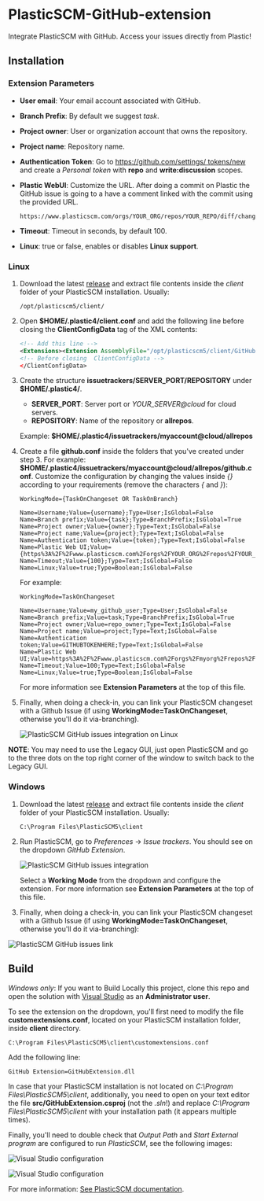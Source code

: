 # PlasticSCM-GitHub-extension

Integrate PlasticSCM with GitHub. Access your issues directly from Plastic!

## Installation

### Extension Parameters

* **User email**: Your email account associated with GitHub.
* **Branch Prefix**: By default we suggest *task*.
* **Project owner**: User or organization account that owns the repository.
* **Project name**: Repository name.
* **Authentication Token**: Go to [https://github.com/settings/  tokens/new](https://github.com/settings/tokens/new)   and create a *Personal token* with **repo** and **write:discussion** scopes.
* **Plastic WebUI**: Customize the URL. After doing a commit on Plastic the GitHub issue is going to a have a comment linked with the commit using the provided URL.

	```
	https://www.plasticscm.com/orgs/YOUR_ORG/repos/YOUR_REPO/diff/changeset/
	```
	
* **Timeout**: Timeout in seconds, by default 100.
* **Linux**: true or false, enables or disables **Linux support**.

### Linux

1. Download the latest [release](https://github.com/equilaterus-gamestudios/PlasticSCM-GitHub-extension/releases) and extract file contents inside the *client* folder of your PlasticSCM installation. Usually:

    ```
    /opt/plasticscm5/client/
    ```

2. Open **$HOME/.plastic4/client.conf** and add the following line before closing the **ClientConfigData** tag of the XML contents:

  	```xml
  	<!-- Add this line -->
	<Extensions><Extension AssemblyFile="/opt/plasticscm5/client/GitHubExtension.dll" /></Extensions>
	<!-- Before closing  ClientConfigData -->
	</ClientConfigData>
	```

3. Create the structure **issuetrackers/SERVER_PORT/REPOSITORY** under **$HOME/.plastic4/**.

   * **SERVER_PORT**: Server port or *YOUR_SERVER@cloud* for cloud servers.
   * **REPOSITORY**: Name of the repository or **allrepos**.

   Example: **$HOME/.plastic4/issuetrackers/myaccount@cloud/allrepos**

4. Create a file **github.conf** inside the folders that you've created under step 3. For example: **$HOME/.plastic4/issuetrackers/myaccount@cloud/allrepos/github.conf**. Customize the configuration by changing the values inside *{}* according to your requirements (remove the characters *{* and *}*):

   	```
	WorkingMode={TaskOnChangeset OR TaskOnBranch}

	Name=Username;Value={username};Type=User;IsGlobal=False
	Name=Branch prefix;Value={task};Type=BranchPrefix;IsGlobal=True
	Name=Project owner;Value={owner};Type=Text;IsGlobal=False
	Name=Project name;Value={project};Type=Text;IsGlobal=False
	Name=Authentication token;Value={token};Type=Text;IsGlobal=False
	Name=Plastic Web UI;Value={https%3A%2F%2Fwww.plasticscm.com%2Forgs%2FYOUR_ORG%2Frepos%2FYOUR_REPO%2Fdiff%2Fchangeset%2F};Type=Text;IsGlobal=False
	Name=Timeout;Value={100};Type=Text;IsGlobal=False
	Name=Linux;Value=true;Type=Boolean;IsGlobal=False
   	```

	For example:

	```
	WorkingMode=TaskOnChangeset

	Name=Username;Value=my_github_user;Type=User;IsGlobal=False
	Name=Branch prefix;Value=task;Type=BranchPrefix;IsGlobal=True
	Name=Project owner;Value=repo_owner;Type=Text;IsGlobal=False
	Name=Project name;Value=project;Type=Text;IsGlobal=False
	Name=Authentication token;Value=GITHUBTOKENHERE;Type=Text;IsGlobal=False
	Name=Plastic Web UI;Value=https%3A%2F%2Fwww.plasticscm.com%2Forgs%2Fmyorg%2Frepos%2Fproject%2Fdiff%2Fchangeset%2F;Type=Text;IsGlobal=False
	Name=Timeout;Value=100;Type=Text;IsGlobal=False
	Name=Linux;Value=true;Type=Boolean;IsGlobal=False
   	```

	For more information see **Extension Parameters** at the top of this file.

5.  Finally, when doing a check-in, you can link your PlasticSCM changeset with a Github Issue (if using **WorkingMode=TaskOnChangeset**, otherwise you'll do it via-branching).

	![PlasticSCM GitHub issues integration on Linux](_docs/linux.png)

**NOTE**: You may need to use the Legacy GUI, just open PlasticSCM and go to the three dots on the top right corner of the window to switch back to the Legacy GUI.

### Windows

1. Download the latest [release](https://github.com/equilaterus-gamestudios/PlasticSCM-GitHub-extension/releases) and extract file contents inside the *client* folder of your PlasticSCM installation. Usually:

    ```
    C:\Program Files\PlasticSCM5\client
    ```

2. Run PlasticSCM, go to *Preferences* -> *Issue trackers*. You should see on the dropdown *GitHub Extension*.

    ![PlasticSCM GitHub issues integration](_docs/basic-configuration.png)

    Select a **Working Mode** from the dropdown and configure the extension. For more information see **Extension Parameters** at the top of this file.

3. Finally, when doing a check-in, you can link your PlasticSCM changeset with a Github Issue (if using **WorkingMode=TaskOnChangeset**, otherwise you'll do it via-branching):

![PlasticSCM GitHub issues link](_docs/changeset-link-task.png)


## Build

*Windows only*: If you want to Build Locally this project, clone this repo and open the solution with [Visual Studio](https://visualstudio.microsoft.com/es/) as an **Administrator user**.

To see the extension on the dropdown, you'll first need to modify the file **customextensions.conf**, located on your PlasticSCM installation folder, inside **client** directory.

```
C:\Program Files\PlasticSCM5\client\customextensions.conf
```

Add the following line:

```
GitHub Extension=GitHubExtension.dll
```

In case that your PlasticSCM installation is not located on *C:\Program Files\PlasticSCM5\client*, additionally, you need to open on your text editor the file **src/GitHubExtension.csproj** (not the *.sln*!) and replace *C:\Program Files\PlasticSCM5\client* with your installation path (it appears multiple times).

Finally, you'll need to double check that *Output Path* and  *Start External program* are configured to run *PlasticSCM*, see the following images:

![Visual Studio configuration](_docs/debug-1.png)

![Visual Studio configuration](_docs/debug-2.png)

For more information: [See PlasticSCM documentation](https://www.plasticscm.com/documentation/extensions/plastic-scm-version-control-task-and-issue-tracking-guide#WritingPlasticSCMcustomextensions).

